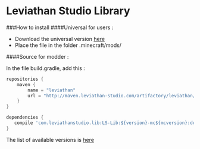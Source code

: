Leviathan Studio Library
=========================

###How to install
####Universal for users :
* Download the universal version [here](https://files.leviathan-studio.com/build/ls-lib/)
* Place the file in the folder .minecraft/mods/

####Source for modder :

In the file build.gradle, add this :
```groovy
repositories {
    maven {
        name = "leviathan"
        url = "http://maven.leviathan-studio.com/artifactory/leviathan/"
    }
}

dependencies {
   compile 'com.leviathanstudio.lib:LS-Lib:${version}-mc${mcversion}:dev'
}
```
The list of available versions ​​is [here](http://maven.leviathan-studio.com/artifactory/leviathan/com/leviathanstudio/lib/LS-Lib/)